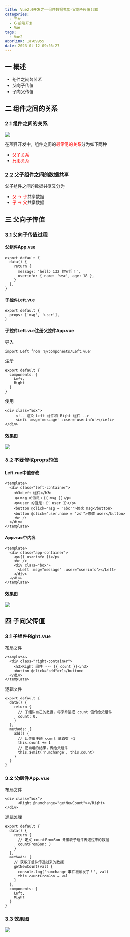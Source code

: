 ```yaml
---
title: Vue2.0开发之——组件数据共享-父向子传值(38)
categories:
  - 开发
  - C-前端开发
  - Vue
tags:
  - Vue2
abbrlink: 1a569955
date: 2023-01-12 09:26:27
---
```

## 一 概述

* 组件之间的关系
* 父向子传值
* 子向父传值

<!--more-->
## 二 组件之间的关系

### 2.1 组件之间的关系

![][1]

在项目开发中，组件之间的<font color=red>最常见的关系</font>分为如下两种

* <font color=red>父子关系</font>
* <font color=red>兄弟关系</font>

### 2.2 父子组件之间的数据共享

父子组件之间的数据共享又分为:

* <font color=red>父 -> 子</font>共享数据
* <font color=red>子 -> 父</font>共享数据

## 三 父向子传值

### 3.1 父向子传值过程

#### 父组件App.vue

```
export default {
  data() {
    return {
      message: 'hello 132 的宝们！',
      userinfo: { name: 'wsc', age: 18 },
    }
  },
}
```

####  子控件Left.vue

```
export default {
  props: ['msg', 'user'],
}
```

#### 子控件Left.vue注册父控件App.vue

导入

```
import Left from '@/components/Left.vue'
```

注册

```
export default {
  components: {
    Left,
    Right
  }
}
```

使用

```
<div class="box">
     <!-- 渲染 Left 组件和 Right 组件 -->
     <Left :msg="message" :user="userinfo"></Left>
</div>
```

#### 效果图

![][2]

### 3.2 不要修改props的值

#### Left.vue中值修改

```
<template>
  <div class="left-container">
    <h3>Left 组件</h3>
    <p>msg 的值是：{{ msg }}</p>
    <p>user 的值是：{{ user }}</p>
    <button @click="msg = 'abc'">修改 msg</button>
    <button @click="user.name = 'zs'">修改 user</button>
    <hr />
  </div>
</template>
```

#### App.vue中内容

```
<template>
  <div class="app-container">
    <p>{{ userinfo }}</p>
    <hr />
    <div class="box">
      <Left :msg="message" :user="userinfo"></Left>
    </div>
  </div>
</template>
```

#### 效果图

![][3]

## 四  子向父传值

### 3.1 子组件Right.vue

布局文件

```
<template>
  <div class="right-container">
    <h3>Right 组件 --- {{ count }}</h3>
    <button @click="add">+1</button>
  </div>
</template>
```

逻辑文件

```
export default {
  data() {
    return {
      // 子组件自己的数据，将来希望把 count 值传给父组件
      count: 0,
    }
  },
  methods: {
    add() {
      // 让子组件的 count 值自增 +1
      this.count += 1
      // 把自增的结果，传给父组件
      this.$emit('numchange', this.count)
    }
  }
}
```

### 3.2 父组件App.vue

布局文件

```
<div class="box">
      <Right @numchange="getNewCount"></Right>
</div>
```

逻辑处理

```
export default {
  data() {
    return {
      // 定义 countFromSon 来接收子组件传递过来的数据
      countFromSon: 0
    }
  },
  methods: {
    // 获取子组件传递过来的数据
    getNewCount(val) {
      console.log('numchange 事件被触发了！', val)
      this.countFromSon = val
    }
  },
  components: {
    Left,
    Right
  }
}
```

### 3.3 效果图

![][4]



[1]:https://cdn.staticaly.com/gh/PGzxc/CDN/master/blog-vue/vue02-38-component-relates.png
[2]:https://cdn.staticaly.com/gh/PGzxc/CDN/master/blog-vue/vue02-38-relate-parent-son-result.png
[3]:https://cdn.staticaly.com/gh/PGzxc/CDN/master/blog-vue/vue02-38-relate-parent-son-props.gif
[4]:https://cdn.staticaly.com/gh/PGzxc/CDN/master/blog-vue/vue02-38-relate-son-parent.gif